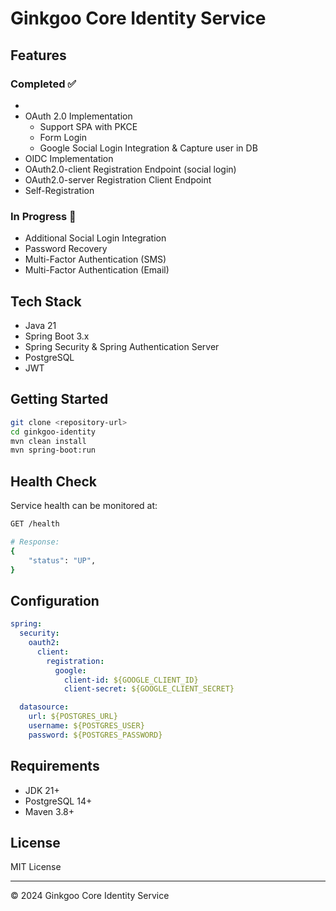 # Ginkgoo Core Identity Service

## Features

### Completed ✅

*
* OAuth 2.0 Implementation
  * Support SPA with PKCE 
  * Form Login
  * Google Social Login Integration & Capture user in DB
* OIDC Implementation
* OAuth2.0-client Registration Endpoint (social login)
* OAuth2.0-server Registration Client Endpoint
* Self-Registration

### In Progress 🚧
* Additional Social Login Integration
* Password Recovery
* Multi-Factor Authentication (SMS)
* Multi-Factor Authentication (Email)

## Tech Stack

* Java 21
* Spring Boot 3.x
* Spring Security & Spring Authentication Server
* PostgreSQL
* JWT

## Getting Started

```bash
git clone <repository-url>
cd ginkgoo-identity
mvn clean install
mvn spring-boot:run
```

## Health Check

Service health can be monitored at:

```bash
GET /health

# Response:
{
    "status": "UP",
}
```

## Configuration

```yaml
spring:
  security:
    oauth2:
      client:
        registration:
          google:
            client-id: ${GOOGLE_CLIENT_ID}
            client-secret: ${GOOGLE_CLIENT_SECRET}

  datasource:
    url: ${POSTGRES_URL}
    username: ${POSTGRES_USER}
    password: ${POSTGRES_PASSWORD}
```

## Requirements

* JDK 21+
* PostgreSQL 14+
* Maven 3.8+

## License

MIT License

---

© 2024 Ginkgoo Core Identity Service

```

```
